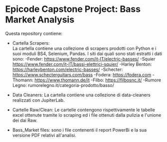 # Epicode Capstone Project: Bass Market Analysis

Questa repository contiene:


- Cartella Scrapers:    
  La cartella contiene una collezione di scrapers prodotti con Python e i suoi moduli BS4, Selenium, Pandas.
  I siti dai quali sono stati estratti i dati sono:
  -Fender: https://www.fender.com/it-IT/electric-basses/
  -Squier https://www.fender.com/it-IT/bassi-elettrici-squier/
  -Harley Benton: https://harleybenton.com/electric-basses/
  -Schecter: https://www.schecterguitars.com/bass
  -Fodera: https://fodera.com
  -Thomann: https://www.thomann.de/it
  -Filbo: https://filbosnc.it/
  -Rumore Legno:  rumorelegno.it/categoria-prodotto/basso/
  
- Data Cleaners:
  La cartella contiene una collezione di data-cleaners realizzati con JupiterLab.
  
- Cartelle Raw/Clean:
  Le cartelle contengono rispettivamente le tabelle excel ottenute tramite lo scraping ed i file ottenuti dalla pulizia e l'unione dei dai Raw.

- Bass_Market files:
  sono i file contenenti il report PowerBi e la sua versione PDF relativi all'analisi.


